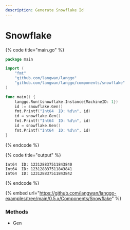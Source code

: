 ```yaml
---
description: Generate Snowflake Id
---
```


# Snowflake

{% code title="main.go" %}
```go
package main

import (
	"fmt"
	"github.com/langwan/langgo"
	"github.com/langwan/langgo/components/snowflake"
)

func main() {
	langgo.Run(&snowflake.Instance{MachineID: 1})
	id := snowflake.Gen()
	fmt.Printf("Int64  ID: %d\n", id)
	id = snowflake.Gen()
	fmt.Printf("Int64  ID: %d\n", id)
	id = snowflake.Gen()
	fmt.Printf("Int64  ID: %d\n", id)
}
```
{% endcode %}

{% code title="output" %}
```shell
Int64  ID: 123128837511843840
Int64  ID: 123128837511843841
Int64  ID: 123128837511843842
```
{% endcode %}

{% embed url="https://github.com/langwan/langgo-examples/tree/main/0.5.x/Components/Snowflake" %}

### Methods

* Gen
